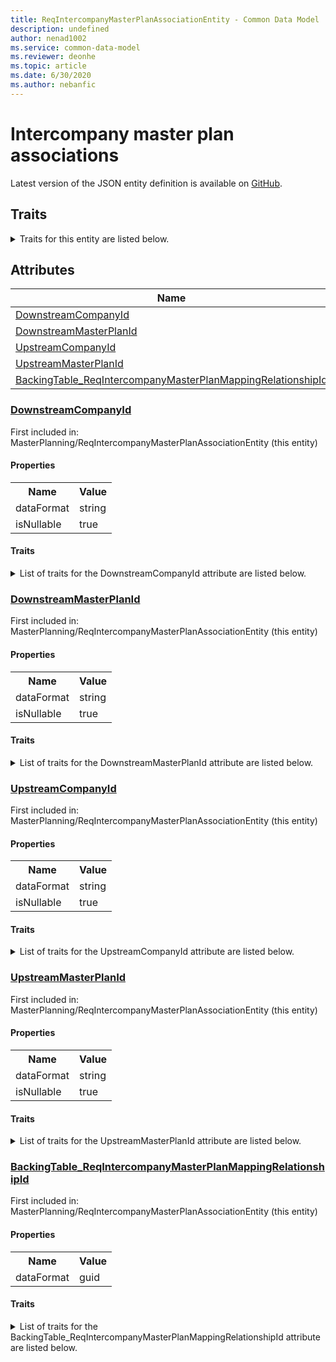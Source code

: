 ```yaml
---
title: ReqIntercompanyMasterPlanAssociationEntity - Common Data Model | Microsoft Docs
description: undefined
author: nenad1002
ms.service: common-data-model
ms.reviewer: deonhe
ms.topic: article
ms.date: 6/30/2020
ms.author: nebanfic
---
```


# Intercompany master plan associations

  
 Latest version of the JSON entity definition is available on <a href="https://github.com/Microsoft/CDM/tree/master/schemaDocuments/core/operationsCommon/Entities/SupplyChain/MasterPlanning/ReqIntercompanyMasterPlanAssociationEntity.cdm.json" target="_blank">GitHub</a>.  

## Traits

<details>
<summary>Traits for this entity are listed below.  
</summary>

**is.CDM.entityVersion**  
  <table><tr><th>Parameter</th><th>Value</th><th>Data type</th><th>Explanation</th></tr><tr><td>versionNumber</td><td>"1.0"</td><td>string</td><td>semantic version number of the entity</td></tr></table>

**is.application.releaseVersion**  
  <table><tr><th>Parameter</th><th>Value</th><th>Data type</th><th>Explanation</th></tr><tr><td>releaseVersion</td><td>"10.0.13.0"</td><td>string</td><td>semantic version number of the application introducing this entity</td></tr></table>

**is.localized.displayedAs**  
  Holds the list of language specific display text for an object.  <table><tr><th>Parameter</th><th>Value</th><th>Data type</th><th>Explanation</th></tr><tr><td>localizedDisplayText</td><td><table><tr><th>languageTag</th><th>displayText</th></tr><tr><td>en</td><td>Intercompany master plan associations</td></tr></table></td><td>entity</td><td>a reference to the constant entity holding the list of localized text</td></tr></table>

</details>

## Attributes

|Name|Description|First Included in Instance|
|---|---|---|
|[DownstreamCompanyId](#DownstreamCompanyId)||<a href="ReqIntercompanyMasterPlanAssociationEntity.md" target="_blank">MasterPlanning/ReqIntercompanyMasterPlanAssociationEntity</a>|
|[DownstreamMasterPlanId](#DownstreamMasterPlanId)||<a href="ReqIntercompanyMasterPlanAssociationEntity.md" target="_blank">MasterPlanning/ReqIntercompanyMasterPlanAssociationEntity</a>|
|[UpstreamCompanyId](#UpstreamCompanyId)||<a href="ReqIntercompanyMasterPlanAssociationEntity.md" target="_blank">MasterPlanning/ReqIntercompanyMasterPlanAssociationEntity</a>|
|[UpstreamMasterPlanId](#UpstreamMasterPlanId)||<a href="ReqIntercompanyMasterPlanAssociationEntity.md" target="_blank">MasterPlanning/ReqIntercompanyMasterPlanAssociationEntity</a>|
|[BackingTable_ReqIntercompanyMasterPlanMappingRelationshipId](#BackingTable_ReqIntercompanyMasterPlanMappingRelationshipId)||<a href="ReqIntercompanyMasterPlanAssociationEntity.md" target="_blank">MasterPlanning/ReqIntercompanyMasterPlanAssociationEntity</a>|

### <a href=#DownstreamCompanyId name="DownstreamCompanyId">DownstreamCompanyId</a>

First included in: MasterPlanning/ReqIntercompanyMasterPlanAssociationEntity (this entity)  

#### Properties

<table><tr><th>Name</th><th>Value</th></tr><tr><td>dataFormat</td><td>string</td></tr><tr><td>isNullable</td><td>true</td></tr></table>

#### Traits

<details>
<summary>List of traits for the DownstreamCompanyId attribute are listed below.</summary>

**is.dataFormat.character**  
**is.dataFormat.big**  
**is.dataFormat.array**  
**is.nullable**  
The attribute value may be set to NULL.  

**is.dataFormat.character**  
**is.dataFormat.array**  
</details>

### <a href=#DownstreamMasterPlanId name="DownstreamMasterPlanId">DownstreamMasterPlanId</a>

First included in: MasterPlanning/ReqIntercompanyMasterPlanAssociationEntity (this entity)  

#### Properties

<table><tr><th>Name</th><th>Value</th></tr><tr><td>dataFormat</td><td>string</td></tr><tr><td>isNullable</td><td>true</td></tr></table>

#### Traits

<details>
<summary>List of traits for the DownstreamMasterPlanId attribute are listed below.</summary>

**is.dataFormat.character**  
**is.dataFormat.big**  
**is.dataFormat.array**  
**is.nullable**  
The attribute value may be set to NULL.  

**is.dataFormat.character**  
**is.dataFormat.array**  
</details>

### <a href=#UpstreamCompanyId name="UpstreamCompanyId">UpstreamCompanyId</a>

First included in: MasterPlanning/ReqIntercompanyMasterPlanAssociationEntity (this entity)  

#### Properties

<table><tr><th>Name</th><th>Value</th></tr><tr><td>dataFormat</td><td>string</td></tr><tr><td>isNullable</td><td>true</td></tr></table>

#### Traits

<details>
<summary>List of traits for the UpstreamCompanyId attribute are listed below.</summary>

**is.dataFormat.character**  
**is.dataFormat.big**  
**is.dataFormat.array**  
**is.nullable**  
The attribute value may be set to NULL.  

**is.dataFormat.character**  
**is.dataFormat.array**  
</details>

### <a href=#UpstreamMasterPlanId name="UpstreamMasterPlanId">UpstreamMasterPlanId</a>

First included in: MasterPlanning/ReqIntercompanyMasterPlanAssociationEntity (this entity)  

#### Properties

<table><tr><th>Name</th><th>Value</th></tr><tr><td>dataFormat</td><td>string</td></tr><tr><td>isNullable</td><td>true</td></tr></table>

#### Traits

<details>
<summary>List of traits for the UpstreamMasterPlanId attribute are listed below.</summary>

**is.dataFormat.character**  
**is.dataFormat.big**  
**is.dataFormat.array**  
**is.nullable**  
The attribute value may be set to NULL.  

**is.dataFormat.character**  
**is.dataFormat.array**  
</details>

### <a href=#BackingTable_ReqIntercompanyMasterPlanMappingRelationshipId name="BackingTable_ReqIntercompanyMasterPlanMappingRelationshipId">BackingTable_ReqIntercompanyMasterPlanMappingRelationshipId</a>

First included in: MasterPlanning/ReqIntercompanyMasterPlanAssociationEntity (this entity)  

#### Properties

<table><tr><th>Name</th><th>Value</th></tr><tr><td>dataFormat</td><td>guid</td></tr></table>

#### Traits

<details>
<summary>List of traits for the BackingTable_ReqIntercompanyMasterPlanMappingRelationshipId attribute are listed below.</summary>

**is.dataFormat.character**  
**is.dataFormat.big**  
**is.dataFormat.array**  
**is.dataFormat.guid**  
**means.identity.entityId**  
**is.linkedEntity.identifier**  
Marks the attribute(s) that hold foreign key references to a linked (used as an attribute) entity. This attribute is added to the resolved entity to enumerate the referenced entities.  <table><tr><th>Parameter</th><th>Value</th><th>Data type</th><th>Explanation</th></tr><tr><td>entityReferences</td><td><table><tr><th>entityReference</th><th>attributeReference</th></tr><tr><td><a href="../../../Tables/SupplyChain/MasterPlanning/Main/ReqIntercompanyMasterPlanMapping.md" target="_blank">/core/operationsCommon/Tables/SupplyChain/MasterPlanning/Main/ReqIntercompanyMasterPlanMapping.cdm.json/ReqIntercompanyMasterPlanMapping</a></td><td><a href="../../../Tables/SupplyChain/MasterPlanning/Main/ReqIntercompanyMasterPlanMapping.md#RecId" target="_blank">RecId</a></td></tr></table></td><td>entity</td><td>a reference to the constant entity holding the list of entity references</td></tr></table>

**is.dataFormat.guid**  
**is.dataFormat.character**  
**is.dataFormat.array**  
</details>
